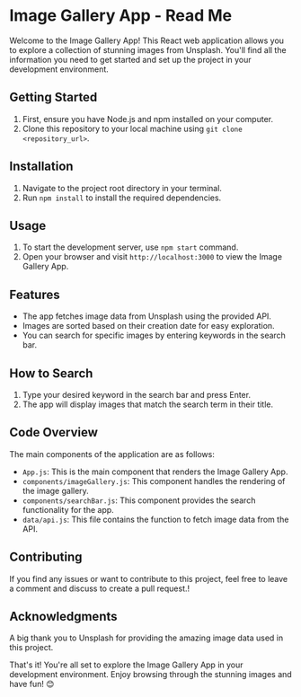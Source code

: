 # Image Gallery App - Read Me

Welcome to the Image Gallery App! This React web application allows you to explore a collection of stunning images from Unsplash. 
You'll find all the information you need to get started and set up the project in your development environment.

## Getting Started

1. First, ensure you have Node.js and npm installed on your computer.
2. Clone this repository to your local machine using `git clone <repository_url>`.

## Installation

1. Navigate to the project root directory in your terminal.
2. Run `npm install` to install the required dependencies.

## Usage

1. To start the development server, use `npm start` command.
2. Open your browser and visit `http://localhost:3000` to view the Image Gallery App.

## Features

- The app fetches image data from Unsplash using the provided API.
- Images are sorted based on their creation date for easy exploration.
- You can search for specific images by entering keywords in the search bar.

## How to Search

1. Type your desired keyword in the search bar and press Enter.
2. The app will display images that match the search term in their title.

## Code Overview

The main components of the application are as follows:

- `App.js`: This is the main component that renders the Image Gallery App.
- `components/imageGallery.js`: This component handles the rendering of the image gallery.
- `components/searchBar.js`: This component provides the search functionality for the app.
- `data/api.js`: This file contains the function to fetch image data from the API.

## Contributing

If you find any issues or want to contribute to this project, feel free to leave a comment and discuss to create a pull request.!

## Acknowledgments

A big thank you to Unsplash for providing the amazing image data used in this project.

That's it! You're all set to explore the Image Gallery App in your development environment. Enjoy browsing through the stunning images and have fun! 😊

